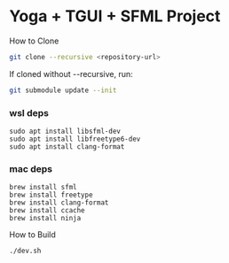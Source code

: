# Yoga + TGUI + SFML Project

How to Clone

```bash
git clone --recursive <repository-url>
```

If cloned without --recursive, run:

```bash
git submodule update --init
```

### wsl deps

```
sudo apt install libsfml-dev
sudo apt install libfreetype6-dev
sudo apt install clang-format
```

### mac deps

```
brew install sfml
brew install freetype
brew install clang-format
brew install ccache
brew install ninja
```

How to Build

```bash
./dev.sh
```



